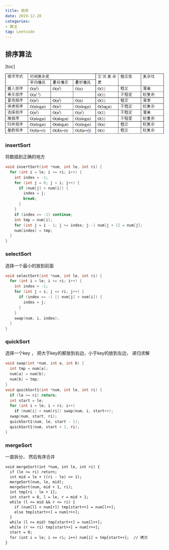 ```yaml
---
title: 排序
date: 2019-12-28
categories: 
- 算法
tag: Leetcode
---
```

## 排序算法

[toc]



![](https://raw.githubusercontent.com/Fierygit/picbed/master/20200327222126.png)



### insertSort

将数插到正确的地方

```c
void insertSort(int *num, int le, int ri) {
  for (int i = le; i <= ri; i++) {
    int index = -1;
    for (int j = 0; j < i; j++) {
      if (num[j] > num[i]) {
        index = j;
        break;
      }
    }
    if (index == -1) continue;
    int tmp = num[i];
    for (int j = i - 1; j >= index; j--) num[j + 1] = num[j];
    num[index] = tmp;
  }
}
```



### selectSort

选择一个最小的放到前面

```c
void selectSort(int *num, int le, int ri) {
  for (int i = le; i <= ri; i++) {
    int index = -1;
    for (int j = i; j <= ri; j++) {
      if (index == -1 || num[j] < num[i]) {
        index = j;
      }
    }
    swap(num, i, index);
  }
}
```





### quickSort

选择一个key ， 把大于key的都放到右边，小于key的放到左边， 递归求解

```c
void swap(int *num, int a, int b) {
  int tmp = num[a];
  num[a] = num[b];
  num[b] = tmp;
}
void quickSort1(int *num, int le, int ri) {
  if (le >= ri) return; 
  int start = le;
  for (int i = le; i < ri; i++)
    if (num[i] < num[ri]) swap(num, i, start++);
  swap(num, start, ri);
  quickSort1(num, le, start - 1);
  quickSort1(num, start + 1, ri);
}
```



### mergeSort

一直拆分， 然后有序合并

```
void mergeSort(int *num, int le, int ri) {
  if (le >= ri) return;
  int mid = le + ((ri - le) >> 1);
  mergeSort(num, le, mid);
  mergeSort(num, mid + 1, ri);
  int tmp[ri - le + 1];
  int start = 0, l = le, r = mid + 1;
  while (l <= mid && r <= ri) {
    if (num[l] < num[r]) tmp[start++] = num[l++];
    else tmp[start++] = num[r++];
  }
  while (l <= mid) tmp[start++] = num[l++];
  while (r <= ri) tmp[start++] = num[r++];
  start = 0;
  for (int i = le; i <= ri; i++) num[i] = tmp[start++];  // 拷贝
}
```



